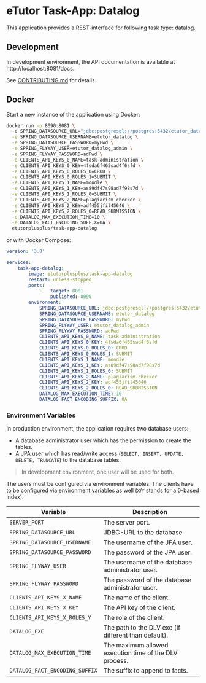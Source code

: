 # eTutor Task-App: Datalog

This application provides a REST-interface for following task type: datalog.

## Development

In development environment, the API documentation is available at http://localhost:8081/docs.

See [CONTRIBUTING.md](CONTRIBUTING.md) for details.

## Docker

Start a new instance of the application using Docker:

```bash
docker run -p 8090:8081 \ 
  -e SPRING_DATASOURCE_URL="jdbc:postgresql://postgres:5432/etutor_datalog" \
  -e SPRING_DATASOURCE_USERNAME=etutor_datalog \
  -e SPRING_DATASOURCE_PASSWORD=myPwd \
  -e SPRING_FLYWAY_USER=etutor_datalog_admin \
  -e SPRING_FLYWAY_PASSWORD=adPwd \
  -e CLIENTS_API_KEYS_0_NAME=task-administration \
  -e CLIENTS_API_KEYS_0_KEY=4fsda6f465sad4f6sfd \
  -e CLIENTS_API_KEYS_0_ROLES_0=CRUD \
  -e CLIENTS_API_KEYS_0_ROLES_1=SUBMIT \
  -e CLIENTS_API_KEYS_1_NAME=moodle \
  -e CLIENTS_API_KEYS_1_KEY=as89df47s98ad7f98s7d \
  -e CLIENTS_API_KEYS_1_ROLES_0=SUBMIT \
  -e CLIENTS_API_KEYS_2_NAME=plagiarism-checker \
  -e CLIENTS_API_KEYS_2_KEY=adf455jfil45646 \
  -e CLIENTS_API_KEYS_2_ROLES_0=READ_SUBMISSION \
  -e DATALOG_MAX_EXECUTION_TIME=10 \
  -e DATALOG_FACT_ENCODING_SUFFIX=0A \
  etutorplusplus/task-app-datalog
```

or with Docker Compose:

```yaml
version: '3.8'

services:
    task-app-datalog:
        image: etutorplusplus/task-app-datalog
        restart: unless-stopped
        ports:
            -   target: 8081
                published: 8090
        environment:
            SPRING_DATASOURCE_URL: jdbc:postgresql://postgres:5432/etutor_datalog
            SPRING_DATASOURCE_USERNAME: etutor_datalog
            SPRING_DATASOURCE_PASSWORD: myPwd
            SPRING_FLYWAY_USER: etutor_datalog_admin
            SPRING_FLYWAY_PASSWORD: adPwd
            CLIENTS_API_KEYS_0_NAME: task-administration
            CLIENTS_API_KEYS_0_KEY: 4fsda6f465sad4f6sfd
            CLIENTS_API_KEYS_0_ROLES_0: CRUD
            CLIENTS_API_KEYS_0_ROLES_1: SUBMIT
            CLIENTS_API_KEYS_1_NAME: moodle
            CLIENTS_API_KEYS_1_KEY: as89df47s98ad7f98s7d
            CLIENTS_API_KEYS_1_ROLES_0: SUBMIT
            CLIENTS_API_KEYS_2_NAME: plagiarism-checker
            CLIENTS_API_KEYS_2_KEY: adf455jfil45646
            CLIENTS_API_KEYS_2_ROLES_0: READ_SUBMISSION
            DATALOG_MAX_EXECUTION_TIME: 10
            DATALOG_FACT_ENCODING_SUFFIX: 0A
```

### Environment Variables

In production environment, the application requires two database users:

* A database administrator user which has the permission to create the tables.
* A JPA user which has read/write access (`SELECT, INSERT, UPDATE, DELETE, TRUNCATE`) to the database tables.

> In development environment, one user will be used for both.

The users must be configured via environment variables. The clients have to be configured via environment variables as well (`X`/`Y` stands for a 0-based index).

| Variable                       | Description                                            |
|--------------------------------|--------------------------------------------------------|
| `SERVER_PORT`                  | The server port.                                       |
| `SPRING_DATASOURCE_URL`        | JDBC-URL to the database                               |
| `SPRING_DATASOURCE_USERNAME`   | The username of the JPA user.                          |
| `SPRING_DATASOURCE_PASSWORD`   | The password of the JPA user.                          |
| `SPRING_FLYWAY_USER`           | The username of the database administrator user.       |
| `SPRING_FLYWAY_PASSWORD`       | The password of the database administrator user.       |
| `CLIENTS_API_KEYS_X_NAME`      | The name of the client.                                |
| `CLIENTS_API_KEYS_X_KEY`       | The API key of the client.                             |
| `CLIENTS_API_KEYS_X_ROLES_Y`   | The role of the client.                                |
| `DATALOG_EXE`                  | The path to the DLV exe (if different than default).   |
| `DATALOG_MAX_EXECUTION_TIME`   | The maximum allowed execution time of the DLV process. |
| `DATALOG_FACT_ENCODING_SUFFIX` | The suffix to append to facts.                         |
